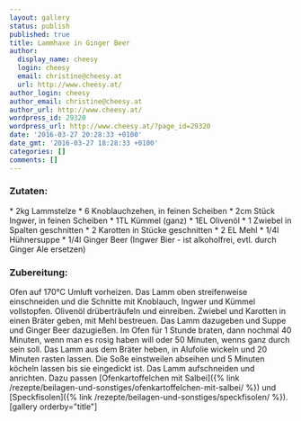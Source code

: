 ```yaml
---
layout: gallery
status: publish
published: true
title: Lammhaxe in Ginger Beer
author:
  display_name: cheesy
  login: cheesy
  email: christine@cheesy.at
  url: http://www.cheesy.at/
author_login: cheesy
author_email: christine@cheesy.at
author_url: http://www.cheesy.at/
wordpress_id: 29320
wordpress_url: http://www.cheesy.at/?page_id=29320
date: '2016-03-27 20:28:33 +0100'
date_gmt: '2016-03-27 18:28:33 +0100'
categories: []
comments: []
---
```

### Zutaten:
\* 2kg Lammstelze
\* 6 Knoblauchzehen, in feinen Scheiben
\* 2cm Stück Ingwer, in feinen Scheiben
\* 1TL Kümmel (ganz)
\* 1EL Olivenöl
\* 1 Zwiebel in Spalten geschnitten
\* 2 Karotten in Stücke geschnitten
\* 2 EL Mehl
\* 1/4l Hühnersuppe
\* 1/4l Ginger Beer (Ingwer Bier - ist alkoholfrei, evtl. durch Ginger Ale ersetzen)
### Zubereitung:
Ofen auf 170°C Umluft vorheizen. Das Lamm oben streifenweise einschneiden und die Schnitte mit Knoblauch, Ingwer und Kümmel vollstopfen. Olivenöl drüberträufeln und einreiben.
Zwiebel und Karotten in einen Bräter geben, mit Mehl bestreuen. Das Lamm dazugeben und Suppe und Ginger Beer dazugießen. Im Ofen für 1 Stunde braten, dann nochmal 40 Minuten, wenn man es rosig haben will oder 50 Minuten, wenns ganz durch sein soll.
Das Lamm aus dem Bräter heben, in Alufolie wickeln und 20 Minuten rasten lassen. Die Soße einstweilen abseihen und 5 Minuten köcheln lassen bis sie eingedickt ist.
Das Lamm aufschneiden und anrichten. Dazu passen [Ofenkartoffelchen mit Salbei]({% link /rezepte/beilagen-und-sonstiges/ofenkartoffelchen-mit-salbei/ %}) und [Speckfisolen]({% link /rezepte/beilagen-und-sonstiges/speckfisolen/ %}).
[gallery orderby="title"]
